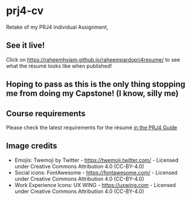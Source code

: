 # prj4-cv 

Retake of my PRJ4 Individual Assignment, 
## See it live!

Click on <https://raheemhyiam.github.io/raheempardoprj4resume/> to see what the résumé looks like when published!

 
## Hoping to pass as this is the only thing stopping me from doing my Capstone! (I know, silly me)


## Course requirements

Please check the latest requirements for the résumé [in the PRJ4 Guide](https://buas-media-interactive.github.io/prj4-guide/checklist-individual.html)

## Image credits

- Emojis: Twemoji by Twitter - https://twemoji.twitter.com/ - Licensed under Creative Commons Attribution 4.0 (CC-BY-4.0)
- Social icons: FontAwesome - https://fontawesome.com/ - Licensed under Creative Commons Attribution 4.0 (CC-BY-4.0)
- Work Experience Icons: UX WING - https://uxwing.com - Licensed under Creative Commons Attribution 4.0 (CC-BY-4.0)
